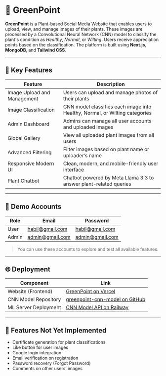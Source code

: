 # 🌱 GreenPoint

**GreenPoint** is a Plant-based Social Media Website that enables users to upload, view, and manage images of their plants. These images are processed by a Convolutional Neural Network (CNN) model to classify the plant's condition as *Healthy*, *Normal*, or *Wilting*. Users receive appreciation points based on the classification. The platform is built using **Next.js**, **MongoDB**, and **Tailwind CSS**.

---

## 🚀 Key Features

| Feature                                | Description                                                                 |
|----------------------------------------|-----------------------------------------------------------------------------|
| Image Upload and Management            | Users can upload and manage photos of their plants                          |
| Image Classification                   | CNN model classifies each image into Healthy, Normal, or Wilting categories |
| Admin Dashboard                        | Admins can manage all user accounts and uploaded images                     |
| Global Gallery                         | View all uploaded plant images from all users                               |
| Advanced Filtering                     | Filter images based on plant name or uploader’s name                        |
| Responsive Modern UI                   | Clean, modern, and mobile-friendly user interface                           |
| Plant Chatbot                          | Chatbot powered by Meta Llama 3.3 to answer plant-related queries           |

---

## 🧪 Demo Accounts

| Role  | Email              | Password          |
|-------|--------------------|-------------------|
| User  | habil@gmail.com    | habil@gmail.com   |
| Admin | admin@gmail.com    | admin@gmail.com   |

> You can use these accounts to explore and test all available features.

---

## 🌐 Deployment

| Component               | Link                                                                 |
|-------------------------|----------------------------------------------------------------------|
| Website (Frontend)      | [GreenPoint on Vercel](https://green-point-ten.vercel.app/)          |
| CNN Model Repository    | [greenpoint-cnn-model on GitHub](https://github.com/mhabilaswad/greenpoint-cnn-model) |
| ML Server Deployment    | [CNN Model API on Railway](https://greenpoint-cnn-model-production.up.railway.app/) |

---

## 🔧 Features Not Yet Implemented

- Certificate generation for plant classifications
- Like button for user images
- Google login integration
- Email verification on registration
- Password recovery (Forgot Password)
- Comments on other users’ images
